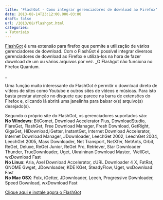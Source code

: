 ```yaml
---
title: 'FlashGot - Como integrar gerenciadores de download ao Firefox'
date: 2013-08-14T23:12:00.000-03:00
draft: false
url: /2013/08/flashgot.html
categories:
- Tutoriais
---
```


[FlashGot](https://draft.blogger.com/flashgot.net/%E2%80%8E) é uma extensão para firefox que permite a utilização de vários gerenciadores de download. Com o FlashGot é possível integrar diversos gerenciadores de download ao Firefox e utilizá-los na hora de fazer download de um ou vários arquivos por vez. _O Flashgot não funciona no Firefox Quantum.

<!--more-->_  
  
Uma função muito interessante do FlashGot é permitir o download direto de vídeos de sites como Youtube e outros sites de vídeos e músicas. Para isto basta prestar atenção no disquete que parece na barra de extensões do Firefox e, clicando lá abrirá uma janelinha para baixar o(s) arquivo(s) desejado(s).

Segundo o próprio site do FlashGot, os gerenciadores suportados são:  
**No Windows**: BitComet, Download Accelerator Plus, DownloadStudio, FlareGet, FlashGet, Free Download Manager, Fresh Download, GetRight, GigaGet, HiDownload,iGetter, InstantGet, Internet Download Accelerator, Internet Download Manager, JDownloader, LeechGet 2002, LeechGet 2004, LeechGet 2005, Mass Downloader, Net Transport, NetXfer, NetAnts, Orbit, ReGet, Deluxe, ReGet Junior, ReGet Pro, Retriever, Star Downloader Thunder, TrueDownloader, Uget, Ukraininan Download Master,  WellGet, wxDownload Fast  
**No Linux**: Aria, Axel Download Accelerator, cURL Downloader 4 X, FatRat, GNOME Gwget, JDownloader, KDE KGet, SteadyFlow, Uget, wxDownload Fast  
**No Mac OSX**: Folx, iGetter, JDownloader, Leech, Progressive Downloader, Speed Download, wxDownload Fast

  

[Clique aqui e instale agora o FlashGot](https://addons.mozilla.org/en-US/firefox/downloads/latest/220/addon-220-latest.xpi?src=flashgot.ownsite)
